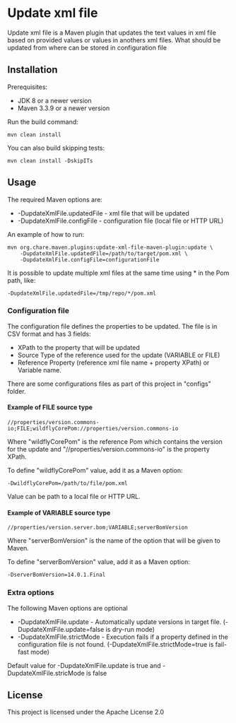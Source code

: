 # Update xml file
Update xml file is a Maven plugin that updates the text values in xml file based on provided values or values in anothers xml files.
What should be updated from where can be stored in configuration file


## Installation
Prerequisites:
* JDK 8 or a newer version
* Maven 3.3.9 or a newer version

Run the build command:
```
mvn clean install
```

You can also build skipping tests:
```
mvn clean install -DskipITs
```


## Usage
The required Maven options are:
* -DupdateXmlFile.updatedFile  - xml file that will be updated
* -DupdateXmlFile.configFile - configuration file (local file or HTTP URL)

An example of how to run:
```
mvn org.chare.maven.plugins:update-xml-file-maven-plugin:update \
	-DupdateXmlFile.updatedFile=/path/to/target/pom.xml \
	-DupdateXmlFile.configFile=configurationFile
```

It is possible to update multiple xml files at the same time using * in the Pom path, like:
```
-DupdateXmlFile.updatedFile=/tmp/repo/*/pom.xml
```

### Configuration file
The configuration file defines the properties to be updated. The file is in CSV format and has 3 fields:
* XPath to the property that will be updated
* Source Type of the reference used for the update (VARIABLE or FILE)
* Reference Property (reference xml file name + property XPath) or Variable name.

There are some configurations files as part of this project in "configs" folder.


#### Example of FILE source type
```
//properties/version.commons-io;FILE;wildflyCorePom://properties/version.commons-io
```
Where "wildflyCorePom" is the reference Pom which contains the version for the update and "//properties/version.commons-io" is the property XPath.

To define "wildflyCorePom" value, add it as a Maven option:
```
-DwildflyCorePom=/path/to/file/pom.xml
```

Value can be path to a local file or HTTP URL.


#### Example of VARIABLE source type
```
//properties/version.server.bom;VARIABLE;serverBomVersion
```
Where "serverBomVersion" is the name of the option that will be given to Maven.

To define "serverBomVersion" value, add it as a Maven option:
```
-DserverBomVersion=14.0.1.Final
```


### Extra options
The following Maven options are optional
* -DupdateXmlFile.update - Automatically update versions in target file. (-DupdateXmlFile.update=false is dry-run mode)
* -DupdateXmlFile.strictMode - Execution fails if a property defined in the configuration file is not found. (-DupdateXmlFile.strictMode=true is fail-fast mode)

Default value for -DupdateXmlFile.update is true and -DupdateXmlFile.stricMode is false


## License
This project is licensed under the Apache License 2.0
